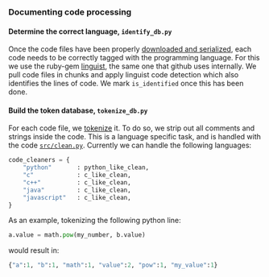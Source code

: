 ### Documenting code processing

#### Determine the correct language, `identify_db.py`

Once the code files have been properly [downloaded and serialized](../gitpull/), each code needs to be correctly tagged with the programming language. For this we use the ruby-gem [linguist](https://github.com/github/linguist), the same one that github uses internally. We pull code files in chunks and apply linguist code detection which also identifies the lines of code. We mark `is_identified` once this has been done.

#### Build the token database, `tokenize_db.py`

For each code file, we [tokenize](http://en.wikipedia.org/wiki/Lexical_analysis#Token) it. To do so, we strip out all comments and strings inside the code. This is a language specific task, and is handled with the code [`src/clean.py`](src/clean.py). Currently we can handle the following languages:

```python
code_cleaners = {
    "python"       : python_like_clean,
    "c"            : c_like_clean,
    "c++"          : c_like_clean,
    "java"         : c_like_clean,
    "javascript"   : c_like_clean,
}
```

As an example, tokenizing the following python line:

```python
a.value = math.pow(my_number, b.value)
```

would result in:

```python
{"a":1, "b":1, "math":1, "value":2, "pow":1, "my_value":1}
```
